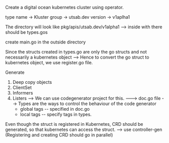Create a digital ocean kubernetes cluster using operator.

type name -> Kluster
group -> utsab.dev
version -> v1aplha1

The directory will look like
pkg/apis/utsab.dev/v1alpha1 --> inside with there should be types.gos

create main.go in the outside directory

Since the structs created in types.go are only the go structs
and not necessarily a kubernetes object
--> Hence to convert the go struct to kubernetes object,
    we use register.go file.

Generate
1. Deep copy objects
2. ClientSet
3. Informers
4. Listers
--> We can use codegenerator project for this.
---> doc.go file
--> Types are the ways to control the behaviour of the code generator
    - global tags -- specified in doc.go
    - local tags -- specify tags in types.

Even though the struct is registered in Kubernetes,
CRD should be generated, so that kubernetes can access the struct.
--> use controller-gen
(Registering and creating CRD should go in parallel)